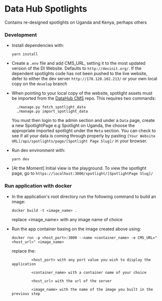 # Data Hub Spotlights

Contains re-designed spotlights on Uganda and Kenya, perhaps others

### Development

- Install dependencies with:

      yarn install

- Create a `.env` file and add CMS_URL, setting it to the most updated version of the DI Website. Defaults to `http://devinit.org/`.
If the dependent spotlights code has not been pushed to the live website, defer to either the dev server `http://178.128.102.213/` or your own local copy on the `develop` branch

- When pointing to your local copy of the website, spotlight assets must be imported from the [DataHub CMS](https://github.com/devinit/datahub-cms) repo.
This requires two commands:

        ./manage.py fetch_spotlight_data
        ./manage.py import_spotlight_data

  You must then login to the admin section and under a `Data` page, create a new SpotlightPage e.g Spotlight on Uganda, the choose the appropriate imported spotlight under the `Meta` section. You can check to see if all your data is coming through properly by pasting `[Your Website URL]/api/spotlights/page/[Spotlight Page Slug]/` in your browser.

- Run dev environment with:

      yarn dev

- [At the Moment] Initial view is the playground. To view the spotlight page, go to `https://localhost:3000/spotlight/[SpotlightPage Slug]/`

### Run application with docker
- In the application's root directory run the following command to build an image:

      docker build -t <image_name> .

   replace <image_name> with any image name of choice

- Run the app container basing on the image created above using:

      docker run -p <host_port>:3000 --name <container_name> -e CMS_URL="<host_url>" <image_name>

   replace the:

               <host_port> with any port value you wish to display the application

               <container_name> with a container name of your choice

               <host_url> with the url of the server

               <image_name> with the name of the image you built in the previous step

